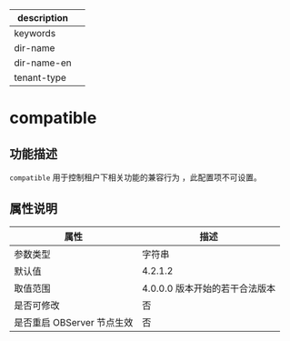|description||
|---|---|
|keywords||
|dir-name||
|dir-name-en||
|tenant-type||

# compatible

## 功能描述

`compatible` 用于控制租户下相关功能的兼容行为 ，此配置项不可设置。

## 属性说明

| **属性** | **描述** |
| --- | --- |
| 参数类型 | 字符串 |
| 默认值 | 4.2.1.2 |
| 取值范围 | 4.0.0.0 版本开始的若干合法版本   |
| 是否可修改          | 否|
| 是否重启 OBServer 节点生效 | 否 |
